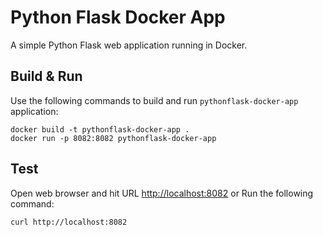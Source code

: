 # Python Flask Docker App
A simple Python Flask web application running in Docker.

## Build & Run
Use the following commands to build and run `pythonflask-docker-app` application:
```
docker build -t pythonflask-docker-app .
docker run -p 8082:8082 pythonflask-docker-app
```

## Test
Open web browser and hit URL [http://localhost:8082](http://localhost:8082)
or 
Run the following command:
```
curl http://localhost:8082
```
